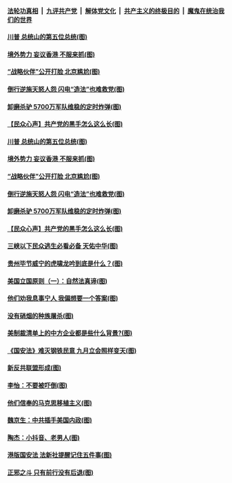 

####  [法轮功真相](../../../../basic/blob/master/README.md?t=07050702) &nbsp;|&nbsp; [九评共产党](../../../../9ping.md/blob/master/README.md?t=07050702) &nbsp;|&nbsp; [解体党文化](../../../../jtdwh.md/blob/master/README.md?t=07050702)  &nbsp;|&nbsp; [共产主义的终极目的](../../../../gczydzjmd.md/blob/master/README.md?t=07050702) &nbsp;|&nbsp; [魔鬼在统治我们的世界](../../../../mgztzwmdsj.md/blob/master/README.md?t=07050702) 

#### [川普 总统山的第五位总统(图)](../pages/p4/938647.md?t=07050702) 

#### [境外势力 妄议香港 不服来抓(图)](../pages/p4/938616.md?t=07050702) 

#### [“战略伙伴”公开打脸 北京尴尬(图)](../pages/p4/938610.md?t=07050702) 

#### [倒行逆施天怒人怨 闪电“造法”也难救党(图)](../pages/p4/938609.md?t=07050702) 

#### [卸磨杀驴 5700万军队维稳的定时炸弹(图)](../pages/p4/938607.md?t=07050702) 

#### [【民众心声】共产党的黑手怎么这么长(图)](../pages/p4/938456.md?t=07050702) 

#### [川普 总统山的第五位总统(图)](../pages/p4/938647.md?t=07050702) 

#### [境外势力 妄议香港 不服来抓(图)](../pages/p4/938616.md?t=07050702) 

#### [“战略伙伴”公开打脸 北京尴尬(图)](../pages/p4/938610.md?t=07050702) 

#### [倒行逆施天怒人怨 闪电“造法”也难救党(图)](../pages/p4/938609.md?t=07050702) 

#### [卸磨杀驴 5700万军队维稳的定时炸弹(图)](../pages/p4/938607.md?t=07050702) 

#### [【民众心声】共产党的黑手怎么这么长(图)](../pages/p4/938456.md?t=07050702) 

#### [三峡以下民众逃生必看必备 天佑中华(图)](../pages/p4/938593.md?t=07050702) 

#### [贵州毕节威宁的虎啸龙吟到底是什么？(图)](../pages/p4/938596.md?t=07050702) 

#### [美国立国原则（一）：自然法真谛(图)](../pages/p4/938484.md?t=07050702) 

#### [他们劝我息事宁人 我偏想要一个答案(图)](../pages/p4/938491.md?t=07050702) 

#### [没有硝烟的种族屠杀(图)](../pages/p4/938489.md?t=07050702) 

#### [美制裁清单上的中方企业都是些什么背景?(图)](../pages/p4/938486.md?t=07050702) 

#### [《国安法》难灭钢铁民意 九月立会照样变天(图)](../pages/p4/938485.md?t=07050702) 

#### [新反共联盟形成(图)](../pages/p4/938480.md?t=07050702) 

#### [李怡：不要被吓倒(图)](../pages/p4/938488.md?t=07050702) 

#### [他们信奉的马克思移植主义(图)](../pages/p4/938413.md?t=07050702) 

#### [魏京生：中共插手美国内政(图)](../pages/p4/938409.md?t=07050702) 

#### [陶杰：小抖音、老男人(图)](../pages/p4/938404.md?t=07050702) 

#### [港版国安法 法新社提醒记住五件事(图)](../pages/p4/938401.md?t=07050702) 

#### [正邪之斗 只有前行没有后退(图)](../pages/p4/938399.md?t=07050702) 

